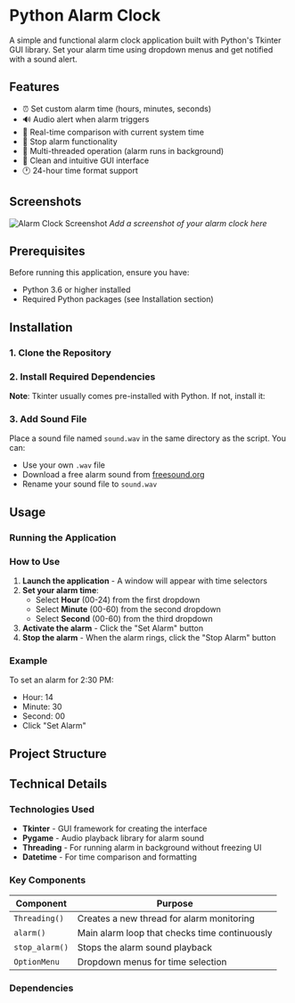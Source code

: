 # Python Alarm Clock

A simple and functional alarm clock application built with Python's Tkinter GUI library. Set your alarm time using dropdown menus and get notified with a sound alert.

## Features

- ⏰ Set custom alarm time (hours, minutes, seconds)
- 🔊 Audio alert when alarm triggers
- 🎯 Real-time comparison with current system time
- 🛑 Stop alarm functionality
- 🧵 Multi-threaded operation (alarm runs in background)
- 🎨 Clean and intuitive GUI interface
- 🕐 24-hour time format support

## Screenshots

![Alarm Clock Screenshot](screenshot.png)
*Add a screenshot of your alarm clock here*

## Prerequisites

Before running this application, ensure you have:

- Python 3.6 or higher installed
- Required Python packages (see Installation section)

## Installation

### 1. Clone the Repository



### 2. Install Required Dependencies


**Note**: Tkinter usually comes pre-installed with Python. If not, install it:


### 3. Add Sound File

Place a sound file named `sound.wav` in the same directory as the script. You can:
- Use your own `.wav` file
- Download a free alarm sound from [freesound.org](https://freesound.org)
- Rename your sound file to `sound.wav`

## Usage

### Running the Application


### How to Use

1. **Launch the application** - A window will appear with time selectors
2. **Set your alarm time**:
   - Select **Hour** (00-24) from the first dropdown
   - Select **Minute** (00-60) from the second dropdown
   - Select **Second** (00-60) from the third dropdown
3. **Activate the alarm** - Click the "Set Alarm" button
4. **Stop the alarm** - When the alarm rings, click the "Stop Alarm" button

### Example

To set an alarm for 2:30 PM:
- Hour: 14
- Minute: 30
- Second: 00
- Click "Set Alarm"

## Project Structure


## Technical Details

### Technologies Used

- **Tkinter** - GUI framework for creating the interface
- **Pygame** - Audio playback library for alarm sound
- **Threading** - For running alarm in background without freezing UI
- **Datetime** - For time comparison and formatting

### Key Components

| Component | Purpose |
|-----------|---------|
| `Threading()` | Creates a new thread for alarm monitoring |
| `alarm()` | Main alarm loop that checks time continuously |
| `stop_alarm()` | Stops the alarm sound playback |
| `OptionMenu` | Dropdown menus for time selection |

### Dependencies

